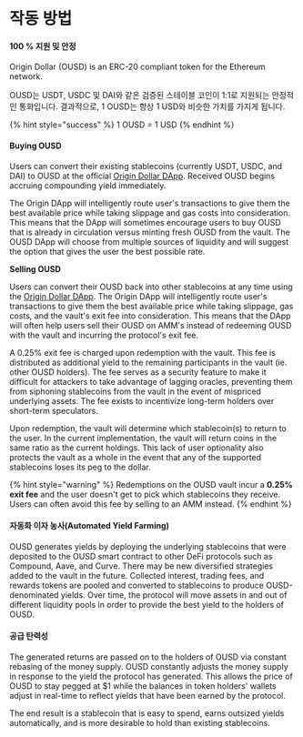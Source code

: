 # 작동 방법

#### 100 % 지원 및 안정

Origin Dollar (OUSD) is an ERC-20 compliant token for the Ethereum network.&#x20;

OUSD는 USDT, USDC 및 DAI와 같은 검증된 스테이블 코인이 1:1로 지원되는 안정적인 통화입니다. 결과적으로, 1 OUSD는 항상 1 USD와 비슷한 가치를 가지게 됩니다.

{% hint style="success" %}
1 OUSD = 1 USD&#x20;
{% endhint %}

#### Buying OUSD

Users can convert their existing stablecoins (currently USDT, USDC, and DAI) to OUSD at the official [Origin Dollar DApp](https://www.ousd.com). Received OUSD begins accruing compounding yield immediately.&#x20;

The Origin DApp will intelligently route user's transactions to give them the best available price while taking slippage and gas costs into consideration. This means that the DApp will sometimes encourage users to buy OUSD that is already in circulation versus minting fresh OUSD from the vault. The OUSD DApp will choose from multiple sources of liquidity and will suggest the option that gives the user the best possible rate.&#x20;

**Selling OUSD**

Users can convert their OUSD back into other stablecoins at any time using the [Origin Dollar DApp](https://www.ousd.com). The Origin DApp will intelligently route user's transactions to give them the best available price while taking slippage, gas costs, and the vault's exit fee into consideration. This means that the DApp will often help users sell their OUSD on AMM's instead of redeeming OUSD with the vault and incurring the protocol's exit fee.

A 0.25% exit fee is charged upon redemption with the vault. This fee is distributed as additional yield to the remaining participants in the vault (ie. other OUSD holders). The fee serves as a security feature to make it difficult for attackers to take advantage of lagging oracles, preventing them from siphoning stablecoins from the vault in the event of mispriced underlying assets. The fee exists to incentivize long-term holders over short-term speculators.

Upon redemption, the vault will determine which stablecoin(s) to return to the user. In the current implementation, the vault will return coins in the same ratio as the current holdings. This lack of user optionality also protects the vault as a whole in the event that any of the supported stablecoins loses its peg to the dollar.

{% hint style="warning" %}
Redemptions on the OUSD vault incur a **0.25% exit fee** and the user doesn't get to pick which stablecoins they receive. Users can often avoid this fee by selling to an AMM instead.
{% endhint %}

#### **자동화 이자 농사(Automated Yield Farming)**

OUSD generates yields by deploying the underlying stablecoins that were deposited to the OUSD smart contract to other DeFi protocols such as Compound, Aave, and Curve. There may be new diversified strategies added to the vault in the future. Collected interest, trading fees, and rewards tokens are pooled and converted to stablecoins to produce OUSD-denominated yields. Over time, the protocol will move assets in and out of different liquidity pools in order to provide the best yield to the holders of OUSD.&#x20;

#### **공급 탄력성**

The generated returns are passed on to the holders of OUSD via constant rebasing of the money supply. OUSD constantly adjusts the money supply in response to the yield the protocol has generated. This allows the price of OUSD to stay pegged at $1 while the balances in token holders' wallets adjust in real-time to reflect yields that have been earned by the protocol.

The end result is a stablecoin that is easy to spend, earns outsized yields automatically, and is more desirable to hold than existing stablecoins.
